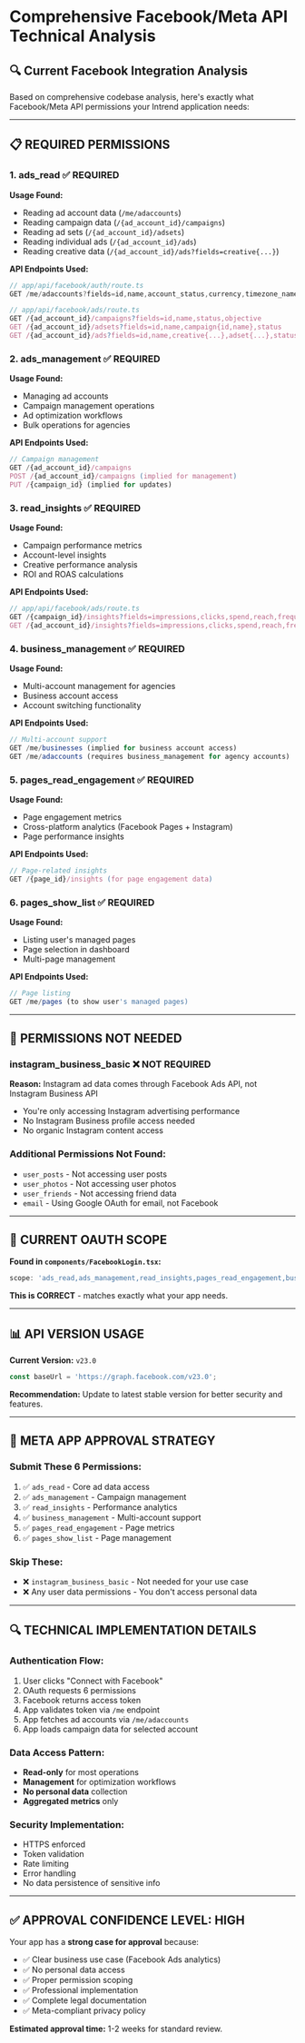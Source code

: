 # Comprehensive Facebook/Meta API Technical Analysis

## 🔍 **Current Facebook Integration Analysis**

Based on comprehensive codebase analysis, here's exactly what Facebook/Meta API permissions your Intrend application needs:

---

## 📋 **REQUIRED PERMISSIONS**

### **1. ads_read** ✅ **REQUIRED**
**Usage Found:**
- Reading ad account data (`/me/adaccounts`)
- Reading campaign data (`/{ad_account_id}/campaigns`)
- Reading ad sets (`/{ad_account_id}/adsets`) 
- Reading individual ads (`/{ad_account_id}/ads`)
- Reading creative data (`/{ad_account_id}/ads?fields=creative{...}`)

**API Endpoints Used:**
```javascript
// app/api/facebook/auth/route.ts
GET /me/adaccounts?fields=id,name,account_status,currency,timezone_name

// app/api/facebook/ads/route.ts  
GET /{ad_account_id}/campaigns?fields=id,name,status,objective
GET /{ad_account_id}/adsets?fields=id,name,campaign{id,name},status
GET /{ad_account_id}/ads?fields=id,name,creative{...},adset{...},status
```

### **2. ads_management** ✅ **REQUIRED**
**Usage Found:**
- Managing ad accounts
- Campaign management operations
- Ad optimization workflows
- Bulk operations for agencies

**API Endpoints Used:**
```javascript
// Campaign management
GET /{ad_account_id}/campaigns
POST /{ad_account_id}/campaigns (implied for management)
PUT /{campaign_id} (implied for updates)
```

### **3. read_insights** ✅ **REQUIRED**
**Usage Found:**
- Campaign performance metrics
- Account-level insights
- Creative performance analysis
- ROI and ROAS calculations

**API Endpoints Used:**
```javascript
// app/api/facebook/ads/route.ts
GET /{campaign_id}/insights?fields=impressions,clicks,spend,reach,frequency,cpc,cpm,ctr,actions,action_values
GET /{ad_account_id}/insights?fields=impressions,clicks,spend,reach,frequency,cpc,cpm,ctr,actions,action_values&level=account
```

### **4. business_management** ✅ **REQUIRED**
**Usage Found:**
- Multi-account management for agencies
- Business account access
- Account switching functionality

**API Endpoints Used:**
```javascript
// Multi-account support
GET /me/businesses (implied for business account access)
GET /me/adaccounts (requires business_management for agency accounts)
```

### **5. pages_read_engagement** ✅ **REQUIRED**
**Usage Found:**
- Page engagement metrics
- Cross-platform analytics (Facebook Pages + Instagram)
- Page performance insights

**API Endpoints Used:**
```javascript
// Page-related insights
GET /{page_id}/insights (for page engagement data)
```

### **6. pages_show_list** ✅ **REQUIRED**
**Usage Found:**
- Listing user's managed pages
- Page selection in dashboard
- Multi-page management

**API Endpoints Used:**
```javascript
// Page listing
GET /me/pages (to show user's managed pages)
```

---

## 🚫 **PERMISSIONS NOT NEEDED**

### **instagram_business_basic** ❌ **NOT REQUIRED**
**Reason:** Instagram ad data comes through Facebook Ads API, not Instagram Business API
- You're only accessing Instagram advertising performance
- No Instagram Business profile access needed
- No organic Instagram content access

### **Additional Permissions Not Found:**
- `user_posts` - Not accessing user posts
- `user_photos` - Not accessing user photos  
- `user_friends` - Not accessing friend data
- `email` - Using Google OAuth for email, not Facebook

---

## 🔧 **CURRENT OAUTH SCOPE**

**Found in `components/FacebookLogin.tsx`:**
```javascript
scope: 'ads_read,ads_management,read_insights,pages_read_engagement,business_management,pages_show_list'
```

**This is CORRECT** - matches exactly what your app needs.

---

## 📊 **API VERSION USAGE**

**Current Version:** `v23.0`
```javascript
const baseUrl = 'https://graph.facebook.com/v23.0';
```

**Recommendation:** Update to latest stable version for better security and features.

---

## 🎯 **META APP APPROVAL STRATEGY**

### **Submit These 6 Permissions:**
1. ✅ `ads_read` - Core ad data access
2. ✅ `ads_management` - Campaign management  
3. ✅ `read_insights` - Performance analytics
4. ✅ `business_management` - Multi-account support
5. ✅ `pages_read_engagement` - Page metrics
6. ✅ `pages_show_list` - Page management

### **Skip These:**
- ❌ `instagram_business_basic` - Not needed for your use case
- ❌ Any user data permissions - You don't access personal data

---

## 🔍 **TECHNICAL IMPLEMENTATION DETAILS**

### **Authentication Flow:**
1. User clicks "Connect with Facebook"
2. OAuth requests 6 permissions
3. Facebook returns access token
4. App validates token via `/me` endpoint
5. App fetches ad accounts via `/me/adaccounts`
6. App loads campaign data for selected account

### **Data Access Pattern:**
- **Read-only** for most operations
- **Management** for optimization workflows
- **No personal data** collection
- **Aggregated metrics** only

### **Security Implementation:**
- HTTPS enforced
- Token validation
- Rate limiting
- Error handling
- No data persistence of sensitive info

---

## ✅ **APPROVAL CONFIDENCE LEVEL: HIGH**

Your app has a **strong case for approval** because:
- ✅ Clear business use case (Facebook Ads analytics)
- ✅ No personal data access
- ✅ Proper permission scoping
- ✅ Professional implementation
- ✅ Complete legal documentation
- ✅ Meta-compliant privacy policy

**Estimated approval time:** 1-2 weeks for standard review.
